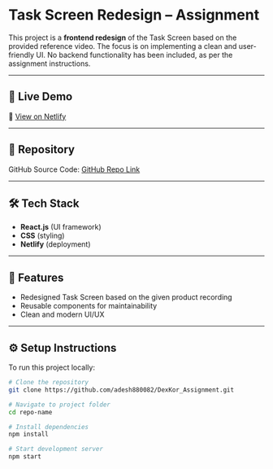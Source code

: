 # Task Screen Redesign – Assignment

This project is a **frontend redesign** of the Task Screen based on the provided reference video.
The focus is on implementing a clean and user-friendly UI.
No backend functionality has been included, as per the assignment instructions.

---

## 🚀 Live Demo
🔗 [View on Netlify](https://dexkor-adesh.netlify.app/)

---

## 📂 Repository
GitHub Source Code: [GitHub Repo Link](https://github.com/adesh880082/DexKor_Assignment)

---

## 🛠️ Tech Stack
- **React.js** (UI framework)
- **CSS** (styling)
- **Netlify** (deployment)

---

## 📌 Features
- Redesigned Task Screen based on the given product recording
- Reusable components for maintainability
- Clean and modern UI/UX

---

## ⚙️ Setup Instructions
To run this project locally:

```bash
# Clone the repository
git clone https://github.com/adesh880082/DexKor_Assignment.git

# Navigate to project folder
cd repo-name

# Install dependencies
npm install

# Start development server
npm start
